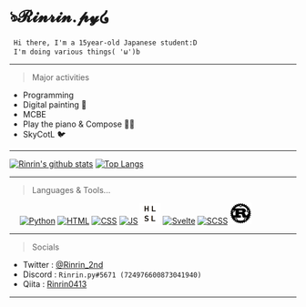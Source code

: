 <link href="./style.css" rel="stylesheet"></link>

# ঌ𝓡𝓲𝓷𝓻𝓲𝓷.𝓹𝔂໒ 
     Hi there, I'm a 15year-old Japanese student:D
     I'm doing various things( 'ω')b
___
> Major activities
* Programming
* Digital painting 🎨
* MCBE
* Play the piano & Compose 🎹🎶
* SkyCotL 🐦
___
[![Rinrin's github stats](https://github-readme-stats.vercel.app/api?username=Rinrin0413&show_icons=true&theme=gruvbox)](https://github.com/anuraghazra/github-readme-stats)
[![Top Langs](https://github-readme-stats.vercel.app/api/top-langs/?username=Rinrin0413&show_icons=true&theme=highcontrast)](https://github.com/anuraghazra/github-readme-stats)
___

> Languages & Tools... 

<div id="langs">
     &emsp;
     <a href="https://www.python.org/" alt="Python"><img src="https://icongr.am/devicon/python-original.svg?size=33&color=currentColor" alt="Python"></a>
     <a href="https://html.spec.whatwg.org/" alt="HTML"><img src="https://icongr.am/devicon/html5-original.svg?size=32&color=currentColor" alt="HTML"></a>
     <a href="https://www.w3.org/TR/CSS/#css" alt="CSS"><img src="https://icongr.am/devicon/css3-original.svg?size=32&color=currentColor" alt="CSS"></a>
     <a href="https://www.ecma-international.org/publications-and-standards/standards/ecma-262/" alt="JS"><img src="https://icongr.am/devicon/javascript-original.svg?size=32&color=currentColor" alt="JS"></a>
     <a href="https://docs.microsoft.com/en-us/windows/win32/direct3dhlsl/dx-graphics-hlsl" alt="HLSL"><img src="static/img/hlsl.png" alt="HLSL" width="36px"></a>
     <a href="https://svelte.dev/" alt="Svelte"><img src="https://svelte.jp/favicon.png" alt="Svelte" width="37.5px"></a>
     <a href="https://sass-lang.com/" alt="SCSS"><img src="https://sass-lang.com/assets/img/logos/logo-b6e1ef6e.svg" alt="SCSS" width="43.5px"></a>
     <a href="https://www.rust-lang.org/" alt="Rust"><img src="static/img/rust.png" alt="Rust" width="37.5px"></a>
</div>

___
> Socials
* Twitter : [@Rinrin_2nd](https://twitter.com/Rinrin_2nd)
* Discord : `Rinrin.py#5671 (724976600873041940)`
* Qiita : [Rinrin0413](https://qiita.com/Rinrin0413)
___